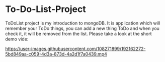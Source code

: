 # To-Do-List-Project
ToDoList project is my introduction to mongoDB. It is application which will remember your ToDo things, you can add a new thing ToDo and when you check it, it will be removed from the list.
Please take a look at the short demo vide:


https://user-images.githubusercontent.com/108271899/192162272-5bd849aa-c059-4d3a-873d-4a2d1f7a0439.mp4

